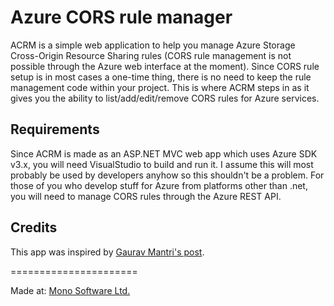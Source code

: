 Azure CORS rule manager
=======================

ACRM is a simple web application to help you manage Azure Storage Cross-Origin Resource Sharing rules (CORS rule management is not possible through the Azure web interface at the moment). Since CORS rule setup is in most cases a one-time thing, there is no need to keep the rule management code within your project. This is where ACRM steps in as it gives you the ability to list/add/edit/remove CORS rules for Azure services.

## Requirements

Since ACRM is made as an ASP.NET MVC web app which uses Azure SDK v3.x, you will need VisualStudio to build and run it. I assume this will most probably be used by developers anyhow so this shouldn't be a problem. For those of you who develop stuff for Azure from platforms other than .net, you will need to manage CORS rules through the Azure REST API.

## Credits

This app was inspired by [Gaurav Mantri's post](http://gauravmantri.com/2013/12/01/windows-azure-storage-and-cors-lets-have-some-fun/).

======================

Made at: [Mono Software Ltd.](http://www.mono-software.com/)
